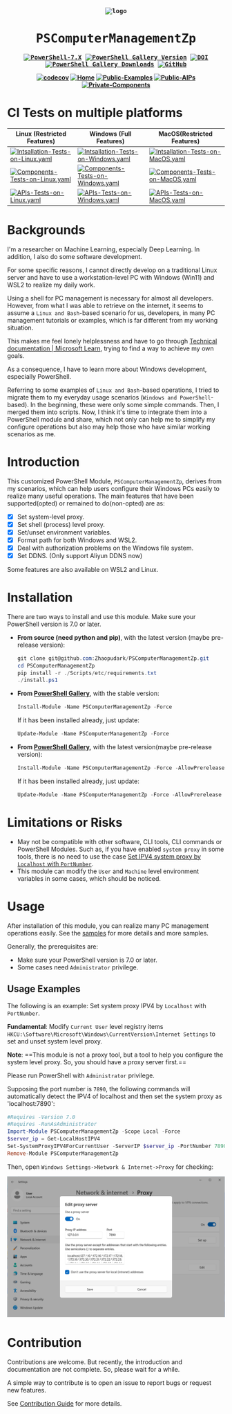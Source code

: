 <div align="center">
<strong>
<samp>

<img src="https://raw.githubusercontent.com/PowerShell/PowerShell/master/assets/av_colors_128.svg?sanitize=true" alt="logo" /> 

# PSComputerManagementZp

[![PowerShell-7.X](https://img.shields.io/badge/PowerShell-7.X-blue?logo=powershell)](https://learn.microsoft.com/en-us/powershell/)
[![PowerShell Gallery Version](https://img.shields.io/powershellgallery/v/PSComputermanagementZp?include_prereleases&logo=powershell)](https://www.powershellgallery.com/packages/PSComputerManagementZp)
[![DOI](https://zenodo.org/badge/661547838.svg)](https://zenodo.org/doi/10.5281/zenodo.10532479)
[![PowerShell Gallery Downloads](https://img.shields.io/powershellgallery/dt/PSComputerManagementZp?logo=powershell)](https://www.powershellgallery.com/packages/PSComputerManagementZp)
[![GitHub](https://img.shields.io/github/license/Zhaopudark/PSComputerManagementZp)](https://github.com/Zhaopudark/PSComputerManagementZp/blob/main/LICENSE)

[![codecov](https://codecov.io/gh/Zhaopudark/PSComputerManagementZp/graph/badge.svg?token=6C2LZE0W5I)](https://codecov.io/gh/Zhaopudark/PSComputerManagementZp)
[![Home](https://img.shields.io/badge/Home-Home-blue)](README.md)
[![Public-Examples](https://img.shields.io/badge/Public-Examples-royalblue)](Examples/README.md)
[![Public-AIPs](https://img.shields.io/badge/Public-AIPs-orange)](Docs/APIs/README.md)
[![Private-Components](https://img.shields.io/badge/Private-Components-pink)](Docs/Components/README.md)
</samp>
</strong>
</div>

# CI Tests on multiple platforms

| Linux (Restricted Features)                                  | Windows (Full Features)                                      | MacOS(Restricted Features)                                   |
| ------------------------------------------------------------ | ------------------------------------------------------------ | ------------------------------------------------------------ |
| [![Intsallation-Tests-on-Linux.yaml](https://img.shields.io/github/actions/workflow/status/Zhaopudark/PSComputerManagementZp/Intsallation-Tests-on-Linux.yaml?label=Intsallation%20on%20Linux)](https://github.com/Zhaopudark/PSComputerManagementZp/actions/workflows/Intsallation-Tests-on-Linux.yaml) | [![Intsallation-Tests-on-Windows.yaml](https://img.shields.io/github/actions/workflow/status/Zhaopudark/PSComputerManagementZp/Intsallation-Tests-on-Windows.yaml?label=Intsallation%20on%20Windows)](https://github.com/Zhaopudark/PSComputerManagementZp/actions/workflows/Intsallation-Tests-on-Windows.yaml) | [![Intsallation-Tests-on-MacOS.yaml](https://img.shields.io/github/actions/workflow/status/Zhaopudark/PSComputerManagementZp/Intsallation-Tests-on-MacOS.yaml?label=Intsallation%20on%20MacOS)](https://github.com/Zhaopudark/PSComputerManagementZp/actions/workflows/Intsallation-Tests-on-MacOS.yaml) |
| [![Components-Tests-on-Linux.yaml](https://img.shields.io/github/actions/workflow/status/Zhaopudark/PSComputerManagementZp/Components-Tests-on-Linux.yaml?label=Components%20Tests%20on%20Linux)](https://github.com/Zhaopudark/PSComputerManagementZp/actions/workflows/Components-Tests-on-Linux.yaml) | [![Components-Tests-on-Windows.yaml](https://img.shields.io/github/actions/workflow/status/Zhaopudark/PSComputerManagementZp/Components-Tests-on-Windows.yaml?label=Components%20Tests%20on%20Windows)](https://github.com/Zhaopudark/PSComputerManagementZp/actions/workflows/Components-Tests-on-Windows.yaml) | [![Components-Tests-on-MacOS.yaml](https://img.shields.io/github/actions/workflow/status/Zhaopudark/PSComputerManagementZp/Components-Tests-on-MacOS.yaml?label=Components%20Tests%20on%20MacOS)](https://github.com/Zhaopudark/PSComputerManagementZp/actions/workflows/Components-Tests-on-MacOS.yaml) |
| [![APIs-Tests-on-Linux.yaml](https://img.shields.io/github/actions/workflow/status/Zhaopudark/PSComputerManagementZp/APIs-Tests-on-Linux.yaml?label=APIs%20Tests%20on%20Linux)](https://github.com/Zhaopudark/PSComputerManagementZp/actions/workflows/APIs-Tests-on-Linux.yaml) | [![APIs-Tests-on-Windows.yaml](https://img.shields.io/github/actions/workflow/status/Zhaopudark/PSComputerManagementZp/APIs-Tests-on-Windows.yaml?label=APIs%20Tests%20on%20Windows)](https://github.com/Zhaopudark/PSComputerManagementZp/actions/workflows/APIs-Tests-on-Windows.yaml) | [![APIs-Tests-on-MacOS.yaml](https://img.shields.io/github/actions/workflow/status/Zhaopudark/PSComputerManagementZp/APIs-Tests-on-MacOS.yaml?label=APIs%20Tests%20on%20MacOS)](https://github.com/Zhaopudark/PSComputerManagementZp/actions/workflows/APIs-Tests-on-MacOS.yaml) |

# Backgrounds

I'm a researcher on Machine Learning, especially Deep Learning. In addition, I also do some software development. 

For some specific reasons, I cannot directly develop on a traditional Linux server and have to use a workstation-level PC with Windows (Win11) and WSL2 to realize my daily work. 

Using a shell for PC management is necessary for almost all developers. However, from what I was able to retrieve on the internet, it seems to assume a `Linux and Bash`-based scenario for us, developers, in many PC management tutorials or examples, which is far different from my working situation.

This makes me feel lonely helplessness and have to go through [Technical documentation | Microsoft Learn](https://learn.microsoft.com/en-us/docs/), trying to find a way to achieve my own goals.

As a consequence, I have to learn more about Windows development, especially PowerShell. 

Referring to some examples of `Linux and Bash`-based operations, I tried to migrate them to my everyday usage scenarios (`Windows and PowerShell`-based). In the beginning, these were only some simple commands. Then, I merged them into scripts. Now, I think it's time to integrate them into a PowerShell module and share, which not only can help me to simplify my configure operations but also may help those who have similar working scenarios as me.  

# Introduction

This customized PowerShell Module, `PSComputerManagementZp`, derives from my scenarios, which can help users configure their Windows PCs easily to realize many useful operations. The main features that have been supported(opted) or remained to do(non-opted) are as:

- [x] Set system-level proxy.
- [x] Set shell (process) level proxy.
- [x] Set/unset environment variables.
- [x] Format path for both Windows and WSL2.
- [x] Deal with authorization problems on the Windows file system.
- [x] Set DDNS. (Only support Aliyun DDNS now)

Some features are also available on WSL2 and Linux.

# Installation
There are two ways to install and use this module. Make sure your PowerShell version is 7.0 or later.

- **From source (need python and pip)**, with the latest version (maybe pre-release version):

  ```powershell
  git clone git@github.com:Zhaopudark/PSComputerManagementZp.git
  cd PSComputerManagementZp
  pip install -r ./Scripts/etc/requirements.txt
  ./install.ps1
  ```
  
- **From [PowerShell Gallery](https://www.powershellgallery.com/)**, with the stable version:

  ```powershell
  Install-Module -Name PSComputerManagementZp -Force
  ```
  If it has been installed already, just update:
  ```powershell
  Update-Module -Name PSComputerManagementZp -Force
  ```

- **From [PowerShell Gallery](https://www.powershellgallery.com/)**, with the latest version(maybe pre-release version):

  ```powershell
  Install-Module -Name PSComputerManagementZp -Force -AllowPrerelease
  ```
  If it has been installed already, just update:
  ```powershell
  Update-Module -Name PSComputerManagementZp -Force -AllowPrerelease
  ```

# Limitations or Risks

- May not be compatible with other software, CLI tools, CLI commands or PowerShell Modules. Such as, if you have enabled `system proxy` in some tools, there is no need to use the case [Set IPV4 system proxy by `Localhost` with `PortNumber`](https://github.com/Zhaopudark/PSComputerManagementZp/blob/main/Examples/README.md#set-system-proxy-ipv4-by-localhost-with-portnumber).
- This module can modify the `User` and `Machine` level environment variables in some cases, which should be noticed.

# Usage

After installation of this module, you can realize many PC management operations easily. See the [samples](Examples/README.md) for more details and more samples.

Generally, the prerequisites are:

- Make sure your PowerShell version is 7.0 or later.
- Some cases need `Administrator` privilege.

## Usage Examples
The following is an example: Set system proxy IPV4 by `Localhost` with `PortNumber`.

**Fundamental**: Modify `Current User` level registry items  `HKCU:\Software\Microsoft\Windows\CurrentVersion\Internet Settings` to set and unset system level proxy.

**Note**: ==This module is not a proxy tool, but a tool to help you configure the system level proxy. So, you should have a proxy server first.==

Please run PowerShell with `Administrator` privilege. 

Supposing the port number is `7890`, the following commands will automatically detect the IPV4 of localhost and then set the system proxy as 'localhost:7890':

```powershell
#Requires -Version 7.0
#Requires -RunAsAdministrator
Import-Module PSComputerManagementZp -Scope Local -Force
$server_ip = Get-LocalHostIPV4
Set-SystemProxyIPV4ForCurrentUser -ServerIP $server_ip -PortNumber 7890
Remove-Module PSComputerManagementZp
```

Then, open `Windows Settings->Network & Internet->Proxy` for checking:

<img src="./Assets/README.assets/image-20230703160155455.png" alt="image-20230703160155455" style="zoom:67%;" />

# Contribution

Contributions are welcome. But recently, the introduction and documentation are not complete. So, please wait for a while.

A simple way to contribute is to open an issue to report bugs or request new features.

See [Contribution Guide](CONTRIBUTION.md) for more details.
